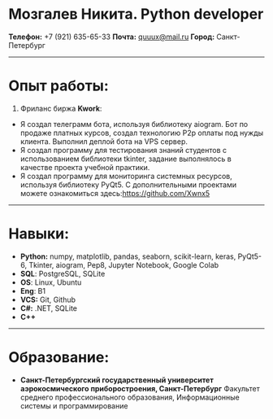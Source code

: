 # Мозгалев Никита. Python developer
__Телефон:__ +7 (921) 635-65-33
__Почта:__ quuux@mail.ru
__Город:__ Санкт-Петербург
___
# Опыт работы:
1. Фриланс биржа __Kwork__:
- Я создал телеграмм бота, используя библиотеку aiogram. Бот по продаже платных курсов, создал технологию P2p оплаты под нужды клиента. Выполнил деплой бота на VPS сервер.
-  Я создал программу для тестирования знаний студентов с использованием библиотеки tkinter, задание выполнялось в качестве проекта учебной практики.
- Я создал программу для мониторинга системных ресурсов, используя 
библиотеку PyQt5.
С дополнительными проектами можете ознакомиться здесь:https://github.com/Xwnx5
___
# Навыки:
- __Python:__ numpy, matplotlib, pandas, seaborn, scikit-learn, 
  keras, PyQt5-6, Tkinter, aiogram, Pep8, Jupyter Notebook, Google Colab
- __SQL__: PostgreSQL, SQLite
- __OS__: Linux, Ubuntu
- __Eng__: B1
- __VCS:__ Git, Github
- __C#:__ .NET, SQLite
- __С++__
___
# Образование:
- __Санкт-Петербургский государственный университет аэрокосмического приборостроения, Санкт-Петербург__
Факультет среднего профессионального образования, Информационные системы и программирование
